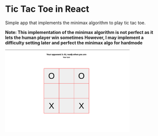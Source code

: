 # Tic Tac Toe in React
Simple app that implements the minimax algorithm to play tic tac toe.

**Note: This implementation of the minimax algorithm is not perfect as it lets the human player win sometimes**
**However, I may implement a difficulty setting later and perfect the minimax algo for hardmode**

<img
  src="app-screenshot.png"
  alt="Alt text"
  title="Tic Tac Toe with React"
  style="display: inline-block; margin: 0 auto; max-width: 80%"/>

